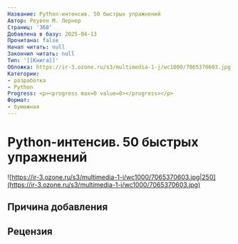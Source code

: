 ```yaml
---
Название: Python-интенсив. 50 быстрых упражнений
Автор: Реувен М. Лернер
Страниц: '368'
Добавлена в базу: 2025-04-13
Прочитана: false
Начал читать: null
Закончил читать: null
Тип: '[[Книга]]'
Обложка: https://ir-3.ozone.ru/s3/multimedia-1-j/wc1000/7065370603.jpg
Категории:
- разработка
- Python
Progress: <p><progress max=0 value=0></progress></p>
Формат:
- бумажная
---
```

# Python-интенсив. 50 быстрых упражнений

![https://ir-3.ozone.ru/s3/multimedia-1-j/wc1000/7065370603.jpg|250](https://ir-3.ozone.ru/s3/multimedia-1-j/wc1000/7065370603.jpg)

## Причина добавления


## Рецензия